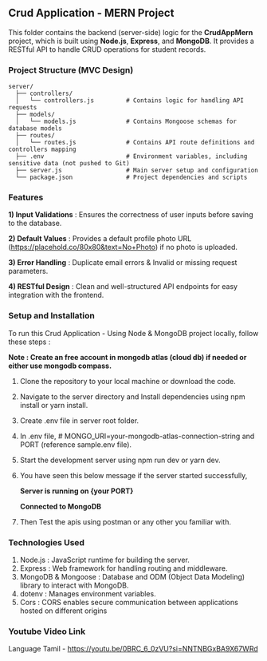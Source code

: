 ## Crud Application - MERN Project

This folder contains the backend (server-side) logic for the **CrudAppMern** project, which is built using **Node.js**, **Express**, and **MongoDB**. It provides a RESTful API to handle CRUD operations for student records.

### Project Structure (MVC Design)

```plaintextt
server/
  ├── controllers/
  │   └── controllers.js         # Contains logic for handling API requests
  ├── models/
  │   └── models.js              # Contains Mongoose schemas for database models
  ├── routes/
  │   └── routes.js              # Contains API route definitions and controllers mapping
  ├── .env                       # Environment variables, including sensitive data (not pushed to Git)
  ├── server.js                  # Main server setup and configuration
  └── package.json               # Project dependencies and scripts
```

### Features  

**1) Input Validations** : Ensures the correctness of user inputs before saving to the database.

**2) Default Values** : Provides a default profile photo URL (https://placehold.co/80x80&text=No+Photo) if no photo is uploaded.

**3) Error Handling** : Duplicate email errors & Invalid or missing request parameters.

**4) RESTful Design** : Clean and well-structured API endpoints for easy integration with the frontend.

### Setup and Installation

To run this Crud Application - Using Node & MongoDB project locally, follow these steps :

**Note : Create an free account in mongodb atlas (cloud db) if needed or either use mongodb compass.**

1) Clone the repository to your local machine or download the code.
2) Navigate to the server directory and Install dependencies using npm install or yarn install.
3) Create .env file in server root folder.
4) In .env file, # MONGO_URI=your-mongodb-atlas-connection-string and PORT (reference sample.env file).
5) Start the development server using npm run dev or yarn dev.
6) You have seen this below message if the server started successfully,

   **Server is running on {your PORT}**

   **Connected to MongoDB**
   
7) Then Test the apis using postman or any other you familiar with.

### Technologies Used

1) Node.js : JavaScript runtime for building the server.
2) Express : Web framework for handling routing and middleware.
3) MongoDB & Mongoose : Database and ODM (Object Data Modeling) library to interact with MongoDB.
4) dotenv : Manages environment variables.
5) Cors : CORS enables secure communication between applications hosted on different origins

### Youtube Video Link
Language Tamil - https://youtu.be/0BRC_6_0zVU?si=NNTNBGxBA9X67WRd 